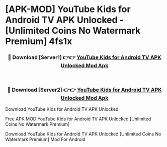 # [APK-MOD] YouTube Kids for Android TV APK Unlocked - [Unlimited Coins No Watermark Premium] 4fs1x



<div align="center">
<h3>🔴 Download [Server1] 👉👉 <a href="https://momento.my/?title=YouTube_Kids_for_Android_TV_APK_Unlocked">YouTube Kids for Android TV APK Unlocked Mod Apk</a></h3><br>

<h3>🔴 Download [Server2] 👉👉 <a href="https://momento.my/?title=YouTube_Kids_for_Android_TV_APK_Unlocked">YouTube Kids for Android TV APK Unlocked Mod Apk</a></h3>
</div>



Download YouTube Kids for Android TV APK Unlocked 

Free APK MOD YouTube Kids for Android TV APK Unlocked [Unlimited Coins No Watermark Premium]

Download YouTube Kids for Android TV APK Unlocked [Unlimited Coins No Watermark Premium] Mod For Android
